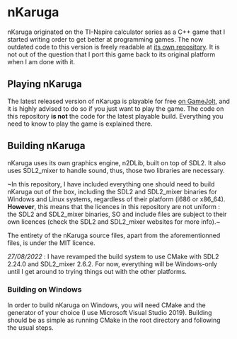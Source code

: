# nKaruga

nKaruga originated on the TI-Nspire calculator series as a C++ game that I started writing order to get better at programming games. The now outdated code to this version is freely readable at [its own repository](https://github.com/matrefeytontias/nKaruga-deprecated-Nspire-version-). It is not out of the question that I port this game back to its original platform when I am done with it.

## Playing nKaruga

The latest released version of nKaruga is playable for free [on GameJolt](http://gamejolt.com/games/nkaruga/92026), and it is highly advised to do so if you just want to play the game. The code on this repository **is not** the code for the latest playable build.
Everything you need to know to play the game is explained there.

## Building nKaruga

nKaruga uses its own graphics engine, n2DLib, built on top of SDL2. It also uses SDL2_mixer to handle sound, thus, those two libraries are necessary.

~In this repository, I have included everything one should need to build nKaruga out of the box, including the SDL2 and SDL2_mixer binaries for Windows and Linux systems, regardless of their platform (i686 or x86_64). **However**, this means that the licences in this repository are not uniform : the SDL2 and SDL2_mixer binaries, SO and include files are subject to their own licences (check the SDL2 and SDL2_mixer websites for more info).~

The entirety of the nKaruga source files, apart from the aforementionned files, is under the MIT licence.

*27/08/2022* : I have revamped the build system to use CMake with SDL2 2.24.0 and SDL2_mixer 2.6.2. For now, everything will be Windows-only until I get around to trying things out with the other platforms.

### Building on Windows

In order to build nKaruga on Windows, you will need CMake and the generator of your choice (I use Microsoft Visual Studio 2019). Building should be as simple as running CMake in the root directory and following the usual steps.
